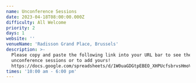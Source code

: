 ```yaml
---
name: Unconference Sessions
date: 2023-04-18T08:00:00.000Z
difficulty: All Welcome
priority: 2
days: 1
website: ''
venueName: 'Radisson Grand Place, Brussels'
description: >-
  Please copy and paste the following link into your URL bar to see the
  unconference sessions or to add yours!
  https://docs.google.com/spreadsheets/d/1W0uaGDGtpEBEO_XHPUcfsbrvsHmoVhvSHB0ZMPOFZME/edit?usp=sharing
times: '10:00 am - 6:00 pm'
---
```









